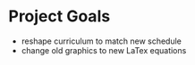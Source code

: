 # Project Goals

* reshape curriculum to match new schedule
* change old graphics to new LaTex equations